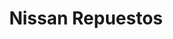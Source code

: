 ---
title: "Nissan Repuestos"
url: /san-miguel/nissan-repuestos/
shop: reparación de automóviles
---